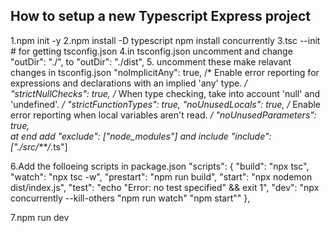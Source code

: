 ## How to setup a new Typescript Express project
1.npm init -y
2.npm install -D typescript
npm install concurrently
3.tsc --init   # for getting tsconfig.json
4.in tsconfig.json uncomment and change  "outDir": "./",  to  "outDir": "./dist", 
5. uncomment these make relavant changes in tsconfig.json
 "noImplicitAny": true,                            /* Enable error reporting for expressions and declarations with an implied 'any' type. */
     "strictNullChecks": true,                         /* When type checking, take into account 'null' and 'undefined'. */
    "strictFunctionTypes": true, 
     "noUnusedLocals": true,                           /* Enable error reporting when local variables aren't read. */
    "noUnusedParameters": true,   
at end add  "exclude": ["node_modules"]
and include "include":["./src/**/*.ts"]

6.Add the folloeing scripts in package.json
"scripts": {
    "build": "npx tsc",
    "watch": "npx tsc -w",
    "prestart": "npm run build",
    "start": "npx nodemon dist/index.js",
    "test": "echo \"Error: no test specified\" && exit 1",
    "dev": "npx concurrently --kill-others \"npm run watch\" \"npm start\""
  },

7.npm run dev
